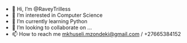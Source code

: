 - 👋 Hi, I’m @RaveyTrilless
- 👀 I’m interested in Computer Science 
- 🌱 I’m currently learning Python
- 💞️ I’m looking to collaborate on ...
- 📫 How to reach me mkhuseli.mzondeki@gmail.com / +27665384152

<!---
RaveyTrilless/RaveyTrilless is a ✨ special ✨ repository because its `README.md` (this file) appears on your GitHub profile.
You can click the Preview link to take a look at your changes.
--->
